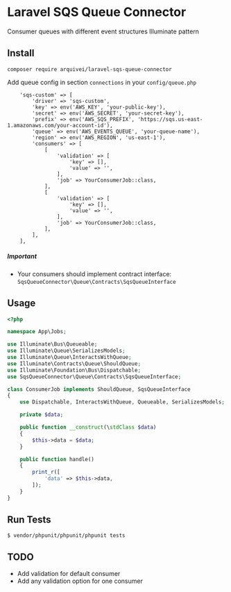 # Laravel SQS Queue Connector
Consumer queues with different event structures Illuminate pattern

## Install

    composer require arquivei/laravel-sqs-queue-connector
    
Add queue config in section `connections` in your `config/queue.php`
```
    'sqs-custom' => [
        'driver' => 'sqs-custom',
        'key' => env('AWS_KEY', 'your-public-key'),
        'secret' => env('AWS_SECRET', 'your-secret-key'),
        'prefix' => env('AWS_SQS_PREFIX', 'https://sqs.us-east-1.amazonaws.com/your-account-id'),
        'queue' => env('AWS_EVENTS_QUEUE', 'your-queue-name'),
        'region' => env('AWS_REGION', 'us-east-1'),
        'consumers' => [
            [
                'validation' => [
                    'key' => [],
                    'value' => '',
                ],
                'job' => YourConsumerJob::class,
            ],
            [
                'validation' => [
                    'key' => [],
                    'value' => '',
                ],
                'job' => YourConsumerJob::class,
            ],
        ],
    ],
```

##### Important

- Your consumers should implement contract interface: `SqsQueueConnector\Queue\Contracts\SqsQueueInterface`

## Usage

```php
<?php

namespace App\Jobs;

use Illuminate\Bus\Queueable;
use Illuminate\Queue\SerializesModels;
use Illuminate\Queue\InteractsWithQueue;
use Illuminate\Contracts\Queue\ShouldQueue;
use Illuminate\Foundation\Bus\Dispatchable;
use SqsQueueConnector\Queue\Contracts\SqsQueueInterface;

class ConsumerJob implements ShouldQueue, SqsQueueInterface
{
    use Dispatchable, InteractsWithQueue, Queueable, SerializesModels;

    private $data;

    public function __construct(\stdClass $data)
    {
        $this->data = $data;
    }

    public function handle()
    {
        print_r([
            'data' => $this->data,
        ]);
    }
}
```

## Run Tests

``$ vendor/phpunit/phpunit/phpunit tests``

## TODO
- Add validation for default consumer
- Add any validation option for one consumer